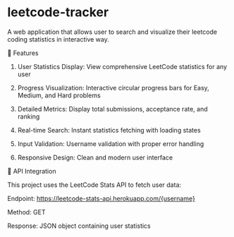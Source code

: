 # leetcode-tracker
A web application that allows user to search and visualize their leetcode coding statistics in interactive way.

🚀 Features

1. User Statistics Display: View comprehensive LeetCode statistics for any user

2. Progress Visualization: Interactive circular progress bars for Easy, Medium, and Hard problems

3. Detailed Metrics: Display total submissions, acceptance rate, and ranking
   
5. Real-time Search: Instant statistics fetching with loading states
   
7. Input Validation: Username validation with proper error handling
   
9. Responsive Design: Clean and modern user interface

 🚀 API Integration
 
This project uses the LeetCode Stats API to fetch user data:

Endpoint: https://leetcode-stats-api.herokuapp.com/{username}

Method: GET

Response: JSON object containing user statistics
